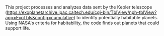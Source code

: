This project processes and analyzes data sent by the Kepler telescope (https://exoplanetarchive.ipac.caltech.edu/cgi-bin/TblView/nph-tblView?app=ExoTbls&config=cumulative) to identify potentially habitable planets. Using NASA's criteria for habitability, the code finds out planets that could support life. 
